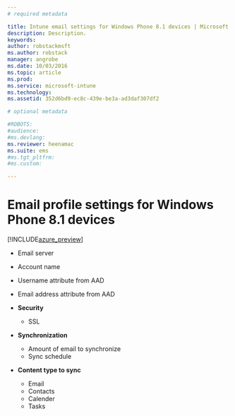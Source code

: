 ```yaml
---
# required metadata

title: Intune email settings for Windows Phone 8.1 devices | Microsoft Docs
description: Description.
keywords:
author: robstackmsft
ms.author: robstack
manager: angrobe
ms.date: 10/03/2016
ms.topic: article
ms.prod:
ms.service: microsoft-intune
ms.technology:
ms.assetid: 352d6bd9-ec8c-439e-be3a-ad3daf307df2

# optional metadata

#ROBOTS:
#audience:
#ms.devlang:
ms.reviewer: heenamac
ms.suite: ems
#ms.tgt_pltfrm:
#ms.custom:

---
```


# Email profile settings for Windows Phone 8.1 devices

[!INCLUDE[azure_preview](../includes/azure_preview.md)]



- Email server
- Account name
- Username attribute from AAD
- Email address attribute from AAD


- **Security**
	- SSL



- **Synchronization**
	- Amount of email to synchronize
	- Sync schedule



- **Content type to sync**
	- Email
	- Contacts
	- Calender
	- Tasks
